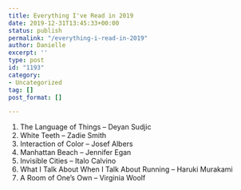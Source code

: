 ```yaml
---
title: Everything I've Read in 2019
date: 2019-12-31T13:45:33+00:00
status: publish
permalink: "/everything-i-read-in-2019"
author: Danielle
excerpt: ''
type: post
id: "1193"
category:
- Uncategorized
tag: []
post_format: []

---
```

1. The Language of Things – Deyan Sudjic
2. White Teeth – Zadie Smith
3. Interaction of Color – Josef Albers
4. Manhattan Beach – Jennifer Egan
5. Invisible Cities – Italo Calvino
6. What I Talk About When I Talk About Running – Haruki Murakami
7. A Room of One’s Own – Virginia Woolf
